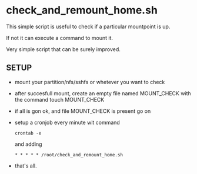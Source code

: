 # check_and_remount_home.sh

This simple script is useful to check if a particular mountpoint is up.

If not it can execute a command to mount it.

Very simple script that can be surely improved.

## SETUP ##

- mount your partition/nfs/sshfs or whetever you want to check
- after succesfull mount, create an empty file named MOUNT_CHECK with the command
touch MOUNT_CHECK
- if all is gon ok, and file MOUNT_CHECK is present go on
- setup a cronjob every minute wit command

     `crontab -e`

     and adding 

     `* * * * * /root/check_and_remount_home.sh`

- that's all.
